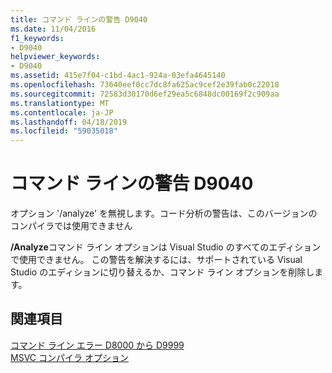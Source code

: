 ```yaml
---
title: コマンド ラインの警告 D9040
ms.date: 11/04/2016
f1_keywords:
- D9040
helpviewer_keywords:
- D9040
ms.assetid: 415e7f04-c1bd-4ac1-924a-03efa4645140
ms.openlocfilehash: 73640eef0cc7dc8fa625ac9cef2e39fab0c22018
ms.sourcegitcommit: 72583d30170d6ef29ea5c6848dc00169f2c909aa
ms.translationtype: MT
ms.contentlocale: ja-JP
ms.lasthandoff: 04/18/2019
ms.locfileid: "59035018"
---
```

# <a name="command-line-warning-d9040"></a>コマンド ラインの警告 D9040

オプション '/analyze' を無視します。コード分析の警告は、このバージョンのコンパイラでは使用できません

**/Analyze**コマンド ライン オプションは Visual Studio のすべてのエディションで使用できません。 この警告を解決するには、サポートされている Visual Studio のエディションに切り替えるか、コマンド ライン オプションを削除します。

## <a name="see-also"></a>関連項目

[コマンド ライン エラー D8000 から D9999](../../error-messages/tool-errors/command-line-errors-d8000-through-d9999.md)<br/>
[MSVC コンパイラ オプション](../../build/reference/compiler-options.md)